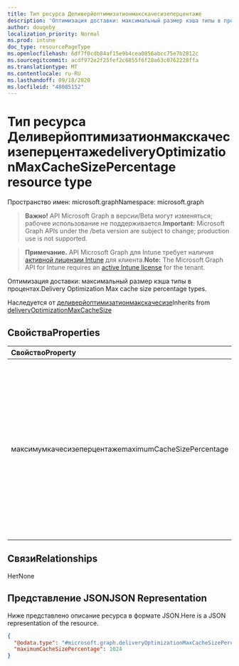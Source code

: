 ```yaml
---
title: Тип ресурса Деливерйоптимизатионмакскачесизеперцентаже
description: 'Оптимизация доставки: максимальный размер кэша типы в процентах.'
author: dougeby
localization_priority: Normal
ms.prod: intune
doc_type: resourcePageType
ms.openlocfilehash: 6df7f0cdb84af15e9b4cea0856abcc75e7b2812c
ms.sourcegitcommit: acdf972e2f25fef2c6855f6f28a63c0762228ffa
ms.translationtype: MT
ms.contentlocale: ru-RU
ms.lasthandoff: 09/18/2020
ms.locfileid: "48085152"
---
```

# <a name="deliveryoptimizationmaxcachesizepercentage-resource-type"></a><span data-ttu-id="a16f4-103">Тип ресурса Деливерйоптимизатионмакскачесизеперцентаже</span><span class="sxs-lookup"><span data-stu-id="a16f4-103">deliveryOptimizationMaxCacheSizePercentage resource type</span></span>

<span data-ttu-id="a16f4-104">Пространство имен: microsoft.graph</span><span class="sxs-lookup"><span data-stu-id="a16f4-104">Namespace: microsoft.graph</span></span>

> <span data-ttu-id="a16f4-105">**Важно!** API Microsoft Graph в версии/Beta могут изменяться; рабочее использование не поддерживается.</span><span class="sxs-lookup"><span data-stu-id="a16f4-105">**Important:** Microsoft Graph APIs under the /beta version are subject to change; production use is not supported.</span></span>

> <span data-ttu-id="a16f4-106">**Примечание.** API Microsoft Graph для Intune требует наличия [активной лицензии Intune](https://go.microsoft.com/fwlink/?linkid=839381) для клиента.</span><span class="sxs-lookup"><span data-stu-id="a16f4-106">**Note:** The Microsoft Graph API for Intune requires an [active Intune license](https://go.microsoft.com/fwlink/?linkid=839381) for the tenant.</span></span>

<span data-ttu-id="a16f4-107">Оптимизация доставки: максимальный размер кэша типы в процентах.</span><span class="sxs-lookup"><span data-stu-id="a16f4-107">Delivery Optimization Max cache size percentage types.</span></span>


<span data-ttu-id="a16f4-108">Наследуется от [деливерйоптимизатионмакскачесизе](../resources/intune-deviceconfig-deliveryoptimizationmaxcachesize.md)</span><span class="sxs-lookup"><span data-stu-id="a16f4-108">Inherits from [deliveryOptimizationMaxCacheSize](../resources/intune-deviceconfig-deliveryoptimizationmaxcachesize.md)</span></span>

## <a name="properties"></a><span data-ttu-id="a16f4-109">Свойства</span><span class="sxs-lookup"><span data-stu-id="a16f4-109">Properties</span></span>
|<span data-ttu-id="a16f4-110">Свойство</span><span class="sxs-lookup"><span data-stu-id="a16f4-110">Property</span></span>|<span data-ttu-id="a16f4-111">Тип</span><span class="sxs-lookup"><span data-stu-id="a16f4-111">Type</span></span>|<span data-ttu-id="a16f4-112">Описание</span><span class="sxs-lookup"><span data-stu-id="a16f4-112">Description</span></span>|
|:---|:---|:---|
|<span data-ttu-id="a16f4-113">максимумкачесизеперцентаже</span><span class="sxs-lookup"><span data-stu-id="a16f4-113">maximumCacheSizePercentage</span></span>|<span data-ttu-id="a16f4-114">Int32</span><span class="sxs-lookup"><span data-stu-id="a16f4-114">Int32</span></span>|<span data-ttu-id="a16f4-115">Задает максимальный размер кэша, который может использовать оптимизация доставки, в процентах от размера диска (1-100).</span><span class="sxs-lookup"><span data-stu-id="a16f4-115">Specifies the maximum cache size that Delivery Optimization can utilize, as a percentage of disk size (1-100).</span></span> <span data-ttu-id="a16f4-116">Допустимые значения — от 1 до 100</span><span class="sxs-lookup"><span data-stu-id="a16f4-116">Valid values 1 to 100</span></span>|

## <a name="relationships"></a><span data-ttu-id="a16f4-117">Связи</span><span class="sxs-lookup"><span data-stu-id="a16f4-117">Relationships</span></span>
<span data-ttu-id="a16f4-118">Нет</span><span class="sxs-lookup"><span data-stu-id="a16f4-118">None</span></span>

## <a name="json-representation"></a><span data-ttu-id="a16f4-119">Представление JSON</span><span class="sxs-lookup"><span data-stu-id="a16f4-119">JSON Representation</span></span>
<span data-ttu-id="a16f4-120">Ниже представлено описание ресурса в формате JSON.</span><span class="sxs-lookup"><span data-stu-id="a16f4-120">Here is a JSON representation of the resource.</span></span>
<!-- {
  "blockType": "resource",
  "@odata.type": "microsoft.graph.deliveryOptimizationMaxCacheSizePercentage"
}
-->
``` json
{
  "@odata.type": "#microsoft.graph.deliveryOptimizationMaxCacheSizePercentage",
  "maximumCacheSizePercentage": 1024
}
```






